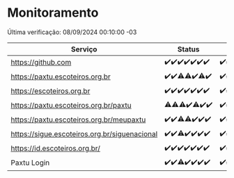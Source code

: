 # Monitoramento

Última verificação: 08/09/2024 00:10:00 -03

|Serviço|Status|Últimas 24h|
|---|---|---|
|https://github.com|<span title="2024-09-01: OK=23">✔️</span><span title="2024-09-02: OK=23">✔️</span><span title="2024-09-03: OK=23">✔️</span><span title="2024-09-04: OK=23">✔️</span><span title="2024-09-05: OK=23">✔️</span><span title="2024-09-06: OK=23">✔️</span><span title="2024-09-07: OK=3">✔️</span>|<span title="07/09/2024 01:10:00 -03 : 200">✔️</span><span title="07/09/2024 02:07:00 -03 : 200">✔️</span><span title="07/09/2024 03:09:00 -03 : 200">✔️</span><span title="07/09/2024 04:07:00 -03 : 200">✔️</span><span title="07/09/2024 05:09:00 -03 : 200">✔️</span><span title="07/09/2024 06:07:00 -03 : 200">✔️</span><span title="07/09/2024 07:07:00 -03 : 200">✔️</span><span title="07/09/2024 08:06:00 -03 : 200">✔️</span><span title="07/09/2024 09:12:00 -03 : 200">✔️</span><span title="07/09/2024 10:10:00 -03 : 200">✔️</span><span title="07/09/2024 11:06:00 -03 : 200">✔️</span><span title="07/09/2024 12:06:00 -03 : 200">✔️</span><span title="07/09/2024 13:07:00 -03 : 200">✔️</span><span title="07/09/2024 14:06:00 -03 : 200">✔️</span><span title="07/09/2024 15:09:00 -03 : 200">✔️</span><span title="07/09/2024 16:04:00 -03 : 200">✔️</span><span title="07/09/2024 17:07:00 -03 : 200">✔️</span><span title="07/09/2024 18:08:00 -03 : 200">✔️</span><span title="07/09/2024 19:06:00 -03 : 200">✔️</span><span title="07/09/2024 20:07:00 -03 : 200">✔️</span><span title="07/09/2024 21:41:00 -03 : 200">✔️</span><span title="07/09/2024 23:10:00 -03 : 200">✔️</span><span title="08/09/2024 00:10:00 -03 : 200">✔️</span>|
|https://paxtu.escoteiros.org.br|<span title="2024-09-01: OK=23">✔️</span><span title="2024-09-02: OK=23">✔️</span><span title="2024-09-03: OK=21, Falhas=2">⚠️</span><span title="2024-09-04: OK=22, Falhas=1">⚠️</span><span title="2024-09-05: OK=23">✔️</span><span title="2024-09-06: OK=22, Falhas=1">⚠️</span><span title="2024-09-07: OK=3">✔️</span>|<span title="07/09/2024 01:10:00 -03 : 200">✔️</span><span title="07/09/2024 02:07:00 -03 : 200">✔️</span><span title="07/09/2024 03:09:00 -03 : 200">✔️</span><span title="07/09/2024 04:07:00 -03 : 200">✔️</span><span title="07/09/2024 05:09:00 -03 : 200">✔️</span><span title="07/09/2024 06:07:00 -03 : 200">✔️</span><span title="07/09/2024 07:07:00 -03 : 200">✔️</span><span title="07/09/2024 08:06:00 -03 : 200">✔️</span><span title="07/09/2024 09:12:00 -03 : 200">✔️</span><span title="07/09/2024 10:10:00 -03 : 200">✔️</span><span title="07/09/2024 11:06:00 -03 : 200">✔️</span><span title="07/09/2024 12:06:00 -03 : 200">✔️</span><span title="07/09/2024 13:07:00 -03 : 200">✔️</span><span title="07/09/2024 14:06:00 -03 : 200">✔️</span><span title="07/09/2024 15:09:00 -03 : 200">✔️</span><span title="07/09/2024 16:04:00 -03 : 200">✔️</span><span title="07/09/2024 17:07:00 -03 : 200">✔️</span><span title="07/09/2024 18:08:00 -03 : 200">✔️</span><span title="07/09/2024 19:06:00 -03 : 200">✔️</span><span title="07/09/2024 20:07:00 -03 : 200">✔️</span><span title="07/09/2024 21:41:00 -03 : 200">✔️</span><span title="07/09/2024 23:10:00 -03 : 200">✔️</span><span title="08/09/2024 00:10:00 -03 : 200">✔️</span>|
|https://escoteiros.org.br|<span title="2024-09-01: OK=23">✔️</span><span title="2024-09-02: OK=23">✔️</span><span title="2024-09-03: OK=23">✔️</span><span title="2024-09-04: OK=23">✔️</span><span title="2024-09-05: OK=23">✔️</span><span title="2024-09-06: OK=23">✔️</span><span title="2024-09-07: OK=3">✔️</span>|<span title="07/09/2024 01:10:00 -03 : 200">✔️</span><span title="07/09/2024 02:07:00 -03 : 200">✔️</span><span title="07/09/2024 03:09:00 -03 : 200">✔️</span><span title="07/09/2024 04:07:00 -03 : 200">✔️</span><span title="07/09/2024 05:09:00 -03 : 200">✔️</span><span title="07/09/2024 06:07:00 -03 : 200">✔️</span><span title="07/09/2024 07:07:00 -03 : 200">✔️</span><span title="07/09/2024 08:06:00 -03 : 200">✔️</span><span title="07/09/2024 09:12:00 -03 : 200">✔️</span><span title="07/09/2024 10:10:00 -03 : 200">✔️</span><span title="07/09/2024 11:06:00 -03 : 200">✔️</span><span title="07/09/2024 12:06:00 -03 : 200">✔️</span><span title="07/09/2024 13:07:00 -03 : 200">✔️</span><span title="07/09/2024 14:06:00 -03 : 200">✔️</span><span title="07/09/2024 15:09:00 -03 : 200">✔️</span><span title="07/09/2024 16:04:00 -03 : 200">✔️</span><span title="07/09/2024 17:07:00 -03 : 200">✔️</span><span title="07/09/2024 18:08:00 -03 : 200">✔️</span><span title="07/09/2024 19:06:00 -03 : 200">✔️</span><span title="07/09/2024 20:07:00 -03 : 200">✔️</span><span title="07/09/2024 21:41:00 -03 : 200">✔️</span><span title="07/09/2024 23:10:00 -03 : 200">✔️</span><span title="08/09/2024 00:10:00 -03 : 200">✔️</span>|
|https://paxtu.escoteiros.org.br/paxtu|<span title="2024-09-01: OK=22, Falhas=1">⚠️</span><span title="2024-09-02: OK=22, Falhas=1">⚠️</span><span title="2024-09-03: OK=21, Falhas=2">⚠️</span><span title="2024-09-04: OK=23">✔️</span><span title="2024-09-05: OK=22, Falhas=1">⚠️</span><span title="2024-09-06: OK=23">✔️</span><span title="2024-09-07: OK=3">✔️</span>|<span title="07/09/2024 01:10:00 -03 : 200">✔️</span><span title="07/09/2024 02:07:00 -03 : 200">✔️</span><span title="07/09/2024 03:09:00 -03 : 200">✔️</span><span title="07/09/2024 04:07:00 -03 : 200">✔️</span><span title="07/09/2024 05:09:00 -03 : 200">✔️</span><span title="07/09/2024 06:07:00 -03 : 200">✔️</span><span title="07/09/2024 07:07:00 -03 : 200">✔️</span><span title="07/09/2024 08:06:00 -03 : 200">✔️</span><span title="07/09/2024 09:12:00 -03 : 200">✔️</span><span title="07/09/2024 10:10:00 -03 : 200">✔️</span><span title="07/09/2024 11:06:00 -03 : 200">✔️</span><span title="07/09/2024 12:06:00 -03 : 200">✔️</span><span title="07/09/2024 13:07:00 -03 : 200">✔️</span><span title="07/09/2024 14:06:00 -03 : 200">✔️</span><span title="07/09/2024 15:09:00 -03 : 200">✔️</span><span title="07/09/2024 16:04:00 -03 : 200">✔️</span><span title="07/09/2024 17:07:00 -03 : 200">✔️</span><span title="07/09/2024 18:08:00 -03 : 200">✔️</span><span title="07/09/2024 19:06:00 -03 : 200">✔️</span><span title="07/09/2024 20:07:00 -03 : 200">✔️</span><span title="07/09/2024 21:41:00 -03 : 200">✔️</span><span title="07/09/2024 23:10:00 -03 : 200">✔️</span><span title="08/09/2024 00:10:00 -03 : 200">✔️</span>|
|https://paxtu.escoteiros.org.br/meupaxtu|<span title="2024-09-01: OK=23">✔️</span><span title="2024-09-02: OK=23">✔️</span><span title="2024-09-03: OK=22, Falhas=1">⚠️</span><span title="2024-09-04: OK=22, Falhas=1">⚠️</span><span title="2024-09-05: OK=23">✔️</span><span title="2024-09-06: OK=23">✔️</span><span title="2024-09-07: OK=3">✔️</span>|<span title="07/09/2024 01:10:00 -03 : 200">✔️</span><span title="07/09/2024 02:07:00 -03 : 200">✔️</span><span title="07/09/2024 03:09:00 -03 : 200">✔️</span><span title="07/09/2024 04:07:00 -03 : 200">✔️</span><span title="07/09/2024 05:09:00 -03 : 200">✔️</span><span title="07/09/2024 06:07:00 -03 : 200">✔️</span><span title="07/09/2024 07:07:00 -03 : 200">✔️</span><span title="07/09/2024 08:06:00 -03 : 200">✔️</span><span title="07/09/2024 09:12:00 -03 : 200">✔️</span><span title="07/09/2024 10:10:00 -03 : 200">✔️</span><span title="07/09/2024 11:06:00 -03 : 200">✔️</span><span title="07/09/2024 12:06:00 -03 : 200">✔️</span><span title="07/09/2024 13:07:00 -03 : 200">✔️</span><span title="07/09/2024 14:06:00 -03 : 200">✔️</span><span title="07/09/2024 15:09:00 -03 : 200">✔️</span><span title="07/09/2024 16:04:00 -03 : 200">✔️</span><span title="07/09/2024 17:07:00 -03 : 200">✔️</span><span title="07/09/2024 18:08:00 -03 : 200">✔️</span><span title="07/09/2024 19:06:00 -03 : 200">✔️</span><span title="07/09/2024 20:07:00 -03 : 200">✔️</span><span title="07/09/2024 21:41:00 -03 : 200">✔️</span><span title="07/09/2024 23:10:00 -03 : 200">✔️</span><span title="08/09/2024 00:10:00 -03 : 200">✔️</span>|
|https://sigue.escoteiros.org.br/siguenacional|<span title="2024-09-01: OK=23">✔️</span><span title="2024-09-02: OK=23">✔️</span><span title="2024-09-03: OK=22, Falhas=1">⚠️</span><span title="2024-09-04: OK=23">✔️</span><span title="2024-09-05: OK=23">✔️</span><span title="2024-09-06: OK=23">✔️</span><span title="2024-09-07: OK=3">✔️</span>|<span title="07/09/2024 01:10:00 -03 : 200">✔️</span><span title="07/09/2024 02:07:00 -03 : 200">✔️</span><span title="07/09/2024 03:09:00 -03 : 200">✔️</span><span title="07/09/2024 04:07:00 -03 : 200">✔️</span><span title="07/09/2024 05:09:00 -03 : 200">✔️</span><span title="07/09/2024 06:07:00 -03 : 200">✔️</span><span title="07/09/2024 07:07:00 -03 : 200">✔️</span><span title="07/09/2024 08:06:00 -03 : 200">✔️</span><span title="07/09/2024 09:12:00 -03 : 200">✔️</span><span title="07/09/2024 10:10:00 -03 : 200">✔️</span><span title="07/09/2024 11:06:00 -03 : 200">✔️</span><span title="07/09/2024 12:06:00 -03 : 200">✔️</span><span title="07/09/2024 13:07:00 -03 : 200">✔️</span><span title="07/09/2024 14:06:00 -03 : 200">✔️</span><span title="07/09/2024 15:09:00 -03 : 200">✔️</span><span title="07/09/2024 16:04:00 -03 : 200">✔️</span><span title="07/09/2024 17:07:00 -03 : 200">✔️</span><span title="07/09/2024 18:08:00 -03 : 200">✔️</span><span title="07/09/2024 19:06:00 -03 : 200">✔️</span><span title="07/09/2024 20:07:00 -03 : 200">✔️</span><span title="07/09/2024 21:41:00 -03 : 200">✔️</span><span title="07/09/2024 23:10:00 -03 : 200">✔️</span><span title="08/09/2024 00:10:00 -03 : 200">✔️</span>|
|https://id.escoteiros.org.br/|<span title="2024-09-01: OK=23">✔️</span><span title="2024-09-02: OK=23">✔️</span><span title="2024-09-03: OK=23">✔️</span><span title="2024-09-04: OK=23">✔️</span><span title="2024-09-05: OK=23">✔️</span><span title="2024-09-06: OK=23">✔️</span><span title="2024-09-07: OK=3">✔️</span>|<span title="07/09/2024 01:10:00 -03 : 200">✔️</span><span title="07/09/2024 02:07:00 -03 : 200">✔️</span><span title="07/09/2024 03:09:00 -03 : 200">✔️</span><span title="07/09/2024 04:07:00 -03 : 200">✔️</span><span title="07/09/2024 05:09:00 -03 : 200">✔️</span><span title="07/09/2024 06:07:00 -03 : 200">✔️</span><span title="07/09/2024 07:07:00 -03 : 200">✔️</span><span title="07/09/2024 08:06:00 -03 : 200">✔️</span><span title="07/09/2024 09:12:00 -03 : 200">✔️</span><span title="07/09/2024 10:10:00 -03 : 200">✔️</span><span title="07/09/2024 11:06:00 -03 : 200">✔️</span><span title="07/09/2024 12:06:00 -03 : 200">✔️</span><span title="07/09/2024 13:07:00 -03 : 200">✔️</span><span title="07/09/2024 14:06:00 -03 : 200">✔️</span><span title="07/09/2024 15:09:00 -03 : 200">✔️</span><span title="07/09/2024 16:04:00 -03 : 200">✔️</span><span title="07/09/2024 17:07:00 -03 : 200">✔️</span><span title="07/09/2024 18:08:00 -03 : 200">✔️</span><span title="07/09/2024 19:06:00 -03 : 200">✔️</span><span title="07/09/2024 20:07:00 -03 : 200">✔️</span><span title="07/09/2024 21:41:00 -03 : 200">✔️</span><span title="07/09/2024 23:10:00 -03 : 200">✔️</span><span title="08/09/2024 00:10:00 -03 : 200">✔️</span>|
|Paxtu Login|<span title="2024-09-01: OK=23">✔️</span><span title="2024-09-02: OK=23">✔️</span><span title="2024-09-03: OK=22, Falhas=1">⚠️</span><span title="2024-09-04: OK=23">✔️</span><span title="2024-09-05: OK=23">✔️</span><span title="2024-09-06: OK=23">✔️</span><span title="2024-09-07: OK=3">✔️</span>|<span title="07/09/2024 01:10:00 -03 : 200">✔️</span><span title="07/09/2024 02:07:00 -03 : 200">✔️</span><span title="07/09/2024 03:09:00 -03 : 200">✔️</span><span title="07/09/2024 04:07:00 -03 : 200">✔️</span><span title="07/09/2024 05:09:00 -03 : 200">✔️</span><span title="07/09/2024 06:07:00 -03 : 200">✔️</span><span title="07/09/2024 07:07:00 -03 : 200">✔️</span><span title="07/09/2024 08:06:00 -03 : 200">✔️</span><span title="07/09/2024 09:12:00 -03 : 200">✔️</span><span title="07/09/2024 10:10:00 -03 : 200">✔️</span><span title="07/09/2024 11:06:00 -03 : 200">✔️</span><span title="07/09/2024 12:06:00 -03 : 200">✔️</span><span title="07/09/2024 13:07:00 -03 : 200">✔️</span><span title="07/09/2024 14:06:00 -03 : 200">✔️</span><span title="07/09/2024 15:09:00 -03 : 200">✔️</span><span title="07/09/2024 16:04:00 -03 : 200">✔️</span><span title="07/09/2024 17:07:00 -03 : 200">✔️</span><span title="07/09/2024 18:08:00 -03 : 200">✔️</span><span title="07/09/2024 19:06:00 -03 : 200">✔️</span><span title="07/09/2024 20:07:00 -03 : 200">✔️</span><span title="07/09/2024 21:41:00 -03 : 200">✔️</span><span title="07/09/2024 23:10:00 -03 : 200">✔️</span><span title="08/09/2024 00:10:00 -03 : 200">✔️</span>|
